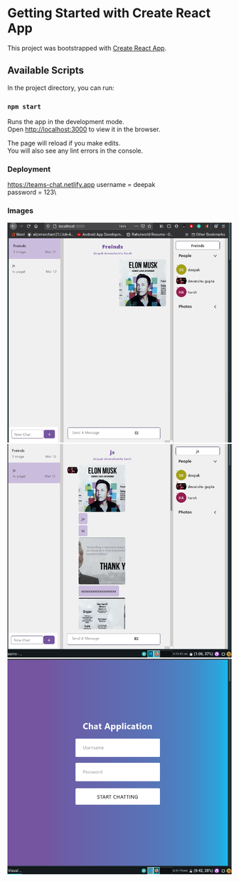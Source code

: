 # Getting Started with Create React App

This project was bootstrapped with [Create React App](https://github.com/facebook/create-react-app).

## Available Scripts

In the project directory, you can run:

### `npm start`

Runs the app in the development mode.\
Open [http://localhost:3000](http://localhost:3000) to view it in the browser.

The page will reload if you make edits.\
You will also see any lint errors in the console.

### Deployment

https://teams-chat.netlify.app
username = deepak\
password = 123\

### Images
<img src = "chat 1.png">
<img src = "chat 2 .png">
<img src = "Login.png">

